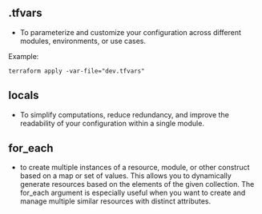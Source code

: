 ## .tfvars

* To parameterize and customize your configuration across different modules, environments, or use cases.

Example:
```
terraform apply -var-file="dev.tfvars"
```

## locals

* To simplify computations, reduce redundancy, and improve the readability of your configuration within a single module.

## for_each
* to create multiple instances of a resource, module, or other construct based on a map or set of values. This allows you to dynamically generate resources based on the elements of the given collection. The for_each argument is especially useful when you want to create and manage multiple similar resources with distinct attributes.